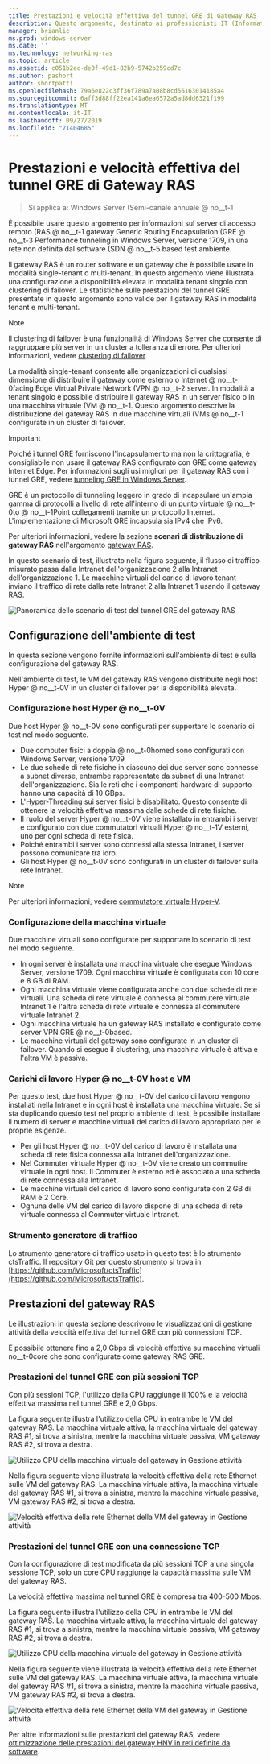 ```yaml
---
title: Prestazioni e velocità effettiva del tunnel GRE di Gateway RAS
description: Questo argomento, destinato ai professionisti IT (Information Technology), fornisce informazioni sulle prestazioni della velocità effettiva sui tunnel GRE (Generic Routing Encapsulation) del gateway RAS.
manager: brianlic
ms.prod: windows-server
ms.date: ''
ms.technology: networking-ras
ms.topic: article
ms.assetid: c051b2ec-de0f-49d1-82b9-5742b259cd7c
ms.author: pashort
author: shortpatti
ms.openlocfilehash: 79a6e822c3ff36f789a7a08b8cd56163014185a4
ms.sourcegitcommit: 6aff3d88ff22ea141a6ea6572a5ad8dd6321f199
ms.translationtype: MT
ms.contentlocale: it-IT
ms.lasthandoff: 09/27/2019
ms.locfileid: "71404685"
---
```

# <a name="ras-gateway-gre-tunnel-throughput-and-performance"></a>Prestazioni e velocità effettiva del tunnel GRE di Gateway RAS

>Si applica a: Windows Server \(Semi-canale annuale @ no__t-1

È possibile usare questo argomento per informazioni sul server di accesso remoto \(RAS @ no__t-1 gateway Generic Routing Encapsulation \(GRE @ no__t-3 Performance tunneling in Windows Server, versione 1709, in una rete non definita dal software \(SDN @ no__t-5 based test ambiente.

Il gateway RAS è un router software e un gateway che è possibile usare in modalità single-tenant o multi-tenant. In questo argomento viene illustrata una configurazione a disponibilità elevata in modalità tenant singolo con clustering di failover. Le statistiche sulle prestazioni del tunnel GRE presentate in questo argomento sono valide per il gateway RAS in modalità tenant e multi-tenant.

>[!NOTE]
>Il clustering di failover è una funzionalità di Windows Server che consente di raggruppare più server in un cluster a tolleranza di errore. Per ulteriori informazioni, vedere [clustering di failover](../../../failover-clustering/failover-clustering-overview.md)

La modalità single-tenant consente alle organizzazioni di qualsiasi dimensione di distribuire il gateway come esterno o Internet @ no__t-0facing Edge Virtual Private Network \(VPN @ no__t-2 server. In modalità a tenant singolo è possibile distribuire il gateway RAS in un server fisico o in una macchina virtuale \(VM @ no__t-1. Questo argomento descrive la distribuzione del gateway RAS in due macchine virtuali \(VMs @ no__t-1 configurate in un cluster di failover.

>[!IMPORTANT]
>Poiché i tunnel GRE forniscono l'incapsulamento ma non la crittografia, è consigliabile non usare il gateway RAS configurato con GRE come gateway Internet Edge. Per informazioni sugli usi migliori per il gateway RAS con i tunnel GRE, vedere [tunneling GRE in Windows Server](gre-tunneling-windows-server.md).

GRE è un protocollo di tunneling leggero in grado di incapsulare un'ampia gamma di protocolli a livello di rete all'interno di un punto virtuale @ no__t-0to @ no__t-1Point collegamenti tramite un protocollo Internet. L'implementazione di Microsoft GRE incapsula sia IPv4 che IPv6.

Per ulteriori informazioni, vedere la sezione **scenari di distribuzione di gateway RAS** nell'argomento [gateway RAS](https://docs.microsoft.com/windows-server/remote/remote-access/ras-gateway/ras-gateway#bkmk_deploy). 

In questo scenario di test, illustrato nella figura seguente, il flusso di traffico misurato passa dalla Intranet dell'organizzazione 2 alla Intranet dell'organizzazione 1. Le macchine virtuali del carico di lavoro tenant inviano il traffico di rete dalla rete Intranet 2 alla Intranet 1 usando il gateway RAS.

![Panoramica dello scenario di test del tunnel GRE del gateway RAS](../../media/GRE-Tunnel-Perf/Gre-Infrastructure.jpg)

## <a name="test-environment-configuration"></a>Configurazione dell'ambiente di test

In questa sezione vengono fornite informazioni sull'ambiente di test e sulla configurazione del gateway RAS.

Nell'ambiente di test, le VM del gateway RAS vengono distribuite negli host Hyper @ no__t-0V in un cluster di failover per la disponibilità elevata.

### <a name="hyper-v-host-configuration"></a>Configurazione host Hyper @ no__t-0V

Due host Hyper @ no__t-0V sono configurati per supportare lo scenario di test nel modo seguente. 

- Due computer fisici a doppia @ no__t-0homed sono configurati con Windows Server, versione 1709
- Le due schede di rete fisiche in ciascuno dei due server sono connesse a subnet diverse, entrambe rappresentate da subnet di una Intranet dell'organizzazione. Sia le reti che i componenti hardware di supporto hanno una capacità di 10 GBps.
- L'Hyper-Threading sui server fisici è disabilitato. Questo consente di ottenere la velocità effettiva massima dalle schede di rete fisiche.
- Il ruolo del server Hyper @ no__t-0V viene installato in entrambi i server e configurato con due commutatori virtuali Hyper @ no__t-1V esterni, uno per ogni scheda di rete fisica.
- Poiché entrambi i server sono connessi alla stessa Intranet, i server possono comunicare tra loro.
- Gli host Hyper @ no__t-0V sono configurati in un cluster di failover sulla rete Intranet. 

>[!NOTE]
>Per ulteriori informazioni, vedere [commutatore virtuale Hyper-V](https://docs.microsoft.com/windows-server/virtualization/hyper-v-virtual-switch/hyper-v-virtual-switch).

### <a name="vm-configuration"></a>Configurazione della macchina virtuale

Due macchine virtuali sono configurate per supportare lo scenario di test nel modo seguente.

- In ogni server è installata una macchina virtuale che esegue Windows Server, versione 1709. Ogni macchina virtuale è configurata con 10 core e 8 GB di RAM.
- Ogni macchina virtuale viene configurata anche con due schede di rete virtuali. Una scheda di rete virtuale è connessa al commutere virtuale Intranet 1 e l'altra scheda di rete virtuale è connessa al commutere virtuale Intranet 2.
- Ogni macchina virtuale ha un gateway RAS installato e configurato come server VPN GRE @ no__t-0based.
- Le macchine virtuali del gateway sono configurate in un cluster di failover. Quando si esegue il clustering, una macchina virtuale è attiva e l'altra VM è passiva.

### <a name="workload-hyper-v-hosts-and-vms"></a>Carichi di lavoro Hyper @ no__t-0V host e VM

Per questo test, due host Hyper @ no__t-0V del carico di lavoro vengono installati nella Intranet e in ogni host è installata una macchina virtuale. Se si sta duplicando questo test nel proprio ambiente di test, è possibile installare il numero di server e macchine virtuali del carico di lavoro appropriato per le proprie esigenze.

- Per gli host Hyper @ no__t-0V del carico di lavoro è installata una scheda di rete fisica connessa alla Intranet dell'organizzazione.
- Nel Commuter virtuale Hyper @ no__t-0V viene creato un commutire virtuale in ogni host. Il Commuter è esterno ed è associato a una scheda di rete connessa alla Intranet.
- Le macchine virtuali del carico di lavoro sono configurate con 2 GB di RAM e 2 Core.
- Ognuna delle VM del carico di lavoro dispone di una scheda di rete virtuale connessa al Commuter virtuale Intranet.

### <a name="traffic-generator-tool"></a>Strumento generatore di traffico

Lo strumento generatore di traffico usato in questo test è lo strumento ctsTraffic. Il repository Git per questo strumento si trova in [https://github.com/Microsoft/ctsTraffic](https://github.com/Microsoft/ctsTraffic).

## <a name="ras-gateway-performance"></a>Prestazioni del gateway RAS

Le illustrazioni in questa sezione descrivono le visualizzazioni di gestione attività della velocità effettiva del tunnel GRE con più connessioni TCP.

È possibile ottenere fino a 2,0 Gbps di velocità effettiva su macchine virtuali no__t-0core che sono configurate come gateway RAS GRE.

### <a name="gre-tunnel-performance-with-multiple-tcp-sessions"></a>Prestazioni del tunnel GRE con più sessioni TCP

Con più sessioni TCP, l'utilizzo della CPU raggiunge il 100% e la velocità effettiva massima nel tunnel GRE è 2,0 Gbps.

La figura seguente illustra l'utilizzo della CPU in entrambe le VM del gateway RAS. La macchina virtuale attiva, la macchina virtuale del gateway RAS #1, si trova a sinistra, mentre la macchina virtuale passiva, VM gateway RAS #2, si trova a destra.

![Utilizzo CPU della macchina virtuale del gateway in Gestione attività](../../media/GRE-Tunnel-Perf/Gre-Tunnel-01.jpg)

Nella figura seguente viene illustrata la velocità effettiva della rete Ethernet sulle VM del gateway RAS. La macchina virtuale attiva, la macchina virtuale del gateway RAS #1, si trova a sinistra, mentre la macchina virtuale passiva, VM gateway RAS #2, si trova a destra.

![Velocità effettiva della rete Ethernet della VM del gateway in Gestione attività](../../media/GRE-Tunnel-Perf/Gre-Tunnel-02.jpg)


### <a name="gre-tunnel-performance-with-one-tcp-connection"></a>Prestazioni del tunnel GRE con una connessione TCP

Con la configurazione di test modificata da più sessioni TCP a una singola sessione TCP, solo un core CPU raggiunge la capacità massima sulle VM del gateway RAS.

La velocità effettiva massima nel tunnel GRE è compresa tra 400-500 Mbps.

La figura seguente illustra l'utilizzo della CPU in entrambe le VM del gateway RAS. La macchina virtuale attiva, la macchina virtuale del gateway RAS #1, si trova a sinistra, mentre la macchina virtuale passiva, VM gateway RAS #2, si trova a destra.

![Utilizzo CPU della macchina virtuale del gateway in Gestione attività](../../media/GRE-Tunnel-Perf/Gre-Tunnel-03.jpg)


Nella figura seguente viene illustrata la velocità effettiva della rete Ethernet sulle VM del gateway RAS. La macchina virtuale attiva, la macchina virtuale del gateway RAS #1, si trova a sinistra, mentre la macchina virtuale passiva, VM gateway RAS #2, si trova a destra.

![Velocità effettiva della rete Ethernet della VM del gateway in Gestione attività](../../media/GRE-Tunnel-Perf/Gre-Tunnel-04.jpg)

Per altre informazioni sulle prestazioni del gateway RAS, vedere [ottimizzazione delle prestazioni del gateway HNV in reti definite da software](https://docs.microsoft.com/windows-server/administration/performance-tuning/subsystem/software-defined-networking/hnv-gateway-performance).
